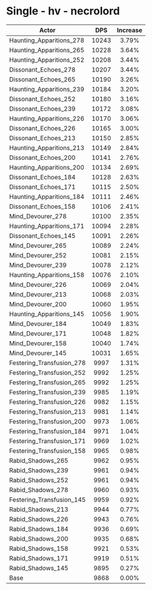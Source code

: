 # Single - hv - necrolord
| Actor | DPS | Increase |
|---|:---:|:---:|
|Haunting_Apparitions_278|10243|3.79%|
|Haunting_Apparitions_265|10228|3.64%|
|Haunting_Apparitions_252|10208|3.44%|
|Dissonant_Echoes_278|10207|3.44%|
|Dissonant_Echoes_265|10190|3.26%|
|Haunting_Apparitions_239|10184|3.20%|
|Dissonant_Echoes_252|10180|3.16%|
|Dissonant_Echoes_239|10172|3.08%|
|Haunting_Apparitions_226|10170|3.06%|
|Dissonant_Echoes_226|10165|3.00%|
|Dissonant_Echoes_213|10150|2.85%|
|Haunting_Apparitions_213|10149|2.84%|
|Dissonant_Echoes_200|10141|2.76%|
|Haunting_Apparitions_200|10134|2.69%|
|Dissonant_Echoes_184|10128|2.63%|
|Dissonant_Echoes_171|10115|2.50%|
|Haunting_Apparitions_184|10111|2.46%|
|Dissonant_Echoes_158|10106|2.41%|
|Mind_Devourer_278|10100|2.35%|
|Haunting_Apparitions_171|10094|2.28%|
|Dissonant_Echoes_145|10091|2.26%|
|Mind_Devourer_265|10089|2.24%|
|Mind_Devourer_252|10081|2.15%|
|Mind_Devourer_239|10078|2.12%|
|Haunting_Apparitions_158|10076|2.10%|
|Mind_Devourer_226|10069|2.04%|
|Mind_Devourer_213|10068|2.03%|
|Mind_Devourer_200|10060|1.95%|
|Haunting_Apparitions_145|10056|1.90%|
|Mind_Devourer_184|10049|1.83%|
|Mind_Devourer_171|10048|1.82%|
|Mind_Devourer_158|10040|1.74%|
|Mind_Devourer_145|10031|1.65%|
|Festering_Transfusion_278|9997|1.31%|
|Festering_Transfusion_252|9992|1.25%|
|Festering_Transfusion_265|9992|1.25%|
|Festering_Transfusion_239|9985|1.19%|
|Festering_Transfusion_226|9982|1.15%|
|Festering_Transfusion_213|9981|1.14%|
|Festering_Transfusion_200|9973|1.06%|
|Festering_Transfusion_184|9971|1.04%|
|Festering_Transfusion_171|9969|1.02%|
|Festering_Transfusion_158|9965|0.98%|
|Rabid_Shadows_265|9962|0.95%|
|Rabid_Shadows_239|9961|0.94%|
|Rabid_Shadows_252|9961|0.94%|
|Rabid_Shadows_278|9960|0.93%|
|Festering_Transfusion_145|9959|0.92%|
|Rabid_Shadows_213|9944|0.77%|
|Rabid_Shadows_226|9943|0.76%|
|Rabid_Shadows_184|9936|0.69%|
|Rabid_Shadows_200|9935|0.68%|
|Rabid_Shadows_158|9921|0.53%|
|Rabid_Shadows_171|9919|0.51%|
|Rabid_Shadows_145|9895|0.27%|
|Base|9868|0.00%|
